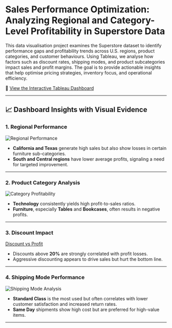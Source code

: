 # Sales Performance Optimization: Analyzing Regional and Category-Level Profitability in Superstore Data

This data visualisation project examines the Superstore dataset to identify performance gaps and profitability trends across U.S. regions, product categories, and customer behaviours. Using Tableau, we analyse how factors such as discount rates, shipping modes, and product subcategories impact sales and profit margins. The goal is to provide actionable insights that help optimise pricing strategies, inventory focus, and operational efficiency.

🔗 [View the Interactive Tableau Dashboard](https://public.tableau.com/views/SalesPerformanceOptimizationAnalyzingRegionalandCategory-LevelProfitabilityinSuperstoreData/ExecutiveOverview?:language=en-US&:sid=&:redirect=auth&:display_count=n&:origin=viz_share_link)

---

## 📈 Dashboard Insights with Visual Evidence

### 1. Regional Performance

![Regional Performance](screenshots/regional_performance.png)

- **California and Texas** generate high sales but also show losses in certain furniture sub-categories.
- **South and Central regions** have lower average profits, signaling a need for targeted improvement.

---

### 2. Product Category Analysis

![Category Profitability](screenshots/category_profitability.png)

- **Technology** consistently yields high profit-to-sales ratios.
- **Furniture**, especially **Tables** and **Bookcases**, often results in negative profits.

---

### 3. Discount Impact

[Discount vs Profit](screenshots/Discount_vs_Profit_Analysis.png) 

- Discounts above **20%** are strongly correlated with profit losses.
- Aggressive discounting appears to drive sales but hurt the bottom line.

---

### 4. Shipping Mode Performance

![Shipping Mode Analysis](screenshots/shipping_mode_analysis.png)

- **Standard Class** is the most used but often correlates with lower customer satisfaction and increased return rates.
- **Same Day** shipments show high cost but are preferred for high-value items.

---
